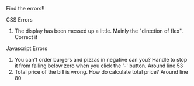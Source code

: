 Find the errors!!

CSS Errors
1) The display has been messed up a little. Mainly the "direction of flex". Correct it

Javascript Errors
1) You can't order burgers and pizzas in negative can you? Handle to stop it from falling below zero when you click the '-' button. Around line 53
2) Total price of the bill is wrong. How do calculate total price? Around line 80
